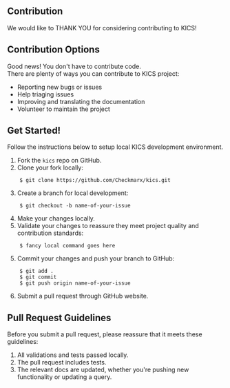 ## Contribution

We would like to THANK YOU for considering contributing to KICS!

## Contribution Options

Good news! You don't have to contribute code.  
There are plenty of ways you can contribute to KICS project:

- Reporting new bugs or issues
- Help triaging issues
- Improving and translating the documentation 
- Volunteer to maintain the project

## Get Started!

Follow the instructions below to setup local KICS development environment.

1. Fork the `kics` repo on GitHub.
2. Clone your fork locally:
```
    $ git clone https://github.com/Checkmarx/kics.git
```
3. Create a branch for local development:
```
    $ git checkout -b name-of-your-issue
```
4. Make your changes locally.
5. Validate your changes to reassure they meet project quality and contribution standards:
```
    $ fancy local command goes here
```
5. Commit your changes and push your branch to GitHub:
```
    $ git add .
    $ git commit
    $ git push origin name-of-your-issue
```
6. Submit a pull request through GitHub website.

## Pull Request Guidelines

Before you submit a pull request, please reassure that it meets these guidelines:

1. All validations and tests passed locally.
1. The pull request includes tests.
1. The relevant docs are updated, whether you're pushing new functionality or updating a query.
